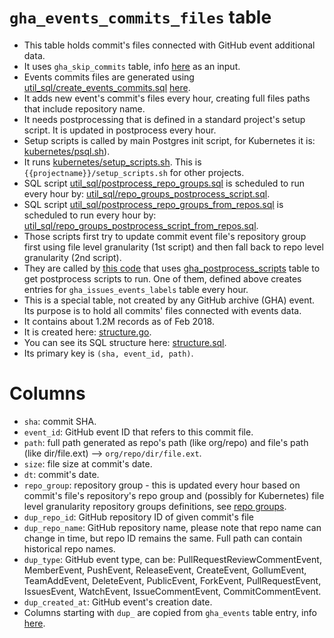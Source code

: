 # `gha_events_commits_files` table

- This table holds commit's files connected with GitHub event additional data.
- It uses `gha_skip_commits` table, info [here](https://github.com/cncf/devstats/blob/master/docs/tables/gha_skip_commits.md) as an input.
- Events commits files are generated using [util_sql/create_events_commits.sql](https://github.com/cncf/devstats/blob/master/util_sql/create_events_commits.sql) [here](https://github.com/cncf/devstats/blob/master/cmd/get_repos/get_repos.go#L566-L592).
- It adds new event's commit's files every hour, creating full files paths that include repository name.
- It needs postprocessing that is defined in a standard project's setup script. It is updated in postprocess every hour.
- Setup scripts is called by main Postgres init script, for Kubernetes it is: [kubernetes/psql.sh](https://github.com/cncf/devstats/blob/master/kubernetes/psql.sh#L14)).
- It runs [kubernetes/setup_scripts.sh](https://github.com/cncf/devstats/blob/master/kubernetes/setup_scripts.sh#L6-L8). This is `{{projectname}}/setup_scripts.sh` for other projects.
- SQL script [util_sql/postprocess_repo_groups.sql](https://github.com/cncf/devstats/blob/master/util_sql/postprocess_repo_groups.sql) is scheduled to run every hour by: [util_sql/repo_groups_postprocess_script.sql](https://github.com/cncf/devstats/blob/master/util_sql/repo_groups_postprocess_script.sql).
- SQL script [util_sql/postprocess_repo_groups_from_repos.sql](https://github.com/cncf/devstats/blob/master/util_sql/postprocess_repo_groups_from_repos.sql) is scheduled to run every hour by: [util_sql/repo_groups_postprocess_script_from_repos.sql](https://github.com/cncf/devstats/blob/master/util_sql/repo_groups_postprocess_script_from_repos.sql).
- Those scripts first try to update commit event file's repository group first using file level granularity (1st script) and then fall back to repo level granularity (2nd script).
- They are called by [this code](https://github.com/cncf/devstats/blob/master/structure.go#L1162-L1187) that uses [gha_postprocess_scripts](https://github.com/cncf/devstats/blob/master/docs/tables/gha_postprocess_scripts.md) table to get postprocess scripts to run. One of them, defined above creates entries for `gha_issues_events_labels` table every hour.
- This is a special table, not created by any GitHub archive (GHA) event. Its purpose is to hold all commits' files connected with events data.
- It contains about 1.2M records as of Feb 2018.
- It is created here: [structure.go](https://github.com/cncf/devstats/blob/master/structure.go#L979-L998).
- You can see its SQL structure here: [structure.sql](https://github.com/cncf/devstats/blob/master/structure.sql#L225-L235).
- Its primary key is `(sha, event_id, path)`.

# Columns

- `sha`: commit SHA.
- `event_id`: GitHub event ID that refers to this commit file.
- `path`: full path generated as repo's path (like org/repo) and file's path (like dir/file.ext) --> `org/repo/dir/file.ext`.
- `size`: file size at commit's date.
- `dt`: commit's date.
- `repo_group`: repository group - this is updated every hour based on commit's file's repository's repo group and (possibly for Kubernetes) file level granularity repository groups definitions, see [repo groups](https://github.com/cncf/devstats/blob/master/docs/repository_groups.md).
- `dup_repo_id`:  GitHub repository ID of given commit's file
- `dup_repo_name`: GitHub repository name, please note that repo name can change in time, but repo ID remains the same. Full path can contain historical repo names.
- `dup_type`: GitHub event type, can be: PullRequestReviewCommentEvent, MemberEvent, PushEvent, ReleaseEvent, CreateEvent, GollumEvent, TeamAddEvent, DeleteEvent, PublicEvent, ForkEvent, PullRequestEvent, IssuesEvent, WatchEvent, IssueCommentEvent, CommitCommentEvent.
- `dup_created_at`: GitHub event's creation date.
- Columns starting with `dup_` are copied from `gha_events` table entry, info [here](https://github.com/cncf/devstats/blob/master/docs/tables/gha_events.md).
